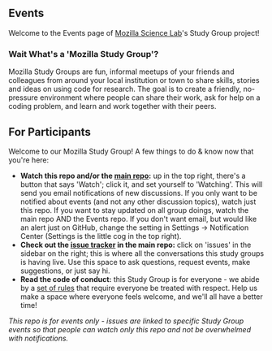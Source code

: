## Events

Welcome to the Events page of [Mozilla Science Lab](https://www.mozillascience.org/)'s Study Group project! 

### Wait What's a 'Mozilla Study Group'?

Mozilla Study Groups are fun, informal meetups of your friends and colleagues from around your local institution or town to share skills, stories and ideas on using code for research. The goal is to create a friendly, no-pressure environment where people can share their work, ask for help on a coding problem, and learn and work together with their peers.

## For Participants

Welcome to our Mozilla Study Group! A few things to do & know now that you're here:

 - **Watch this repo and/or the [main repo](https://github.com/au-oc/studyGroup):** up in the top right, there's a button that says 'Watch'; click it, and set yourself to 'Watching'. This will send you email notifications of new discussions. If you only want to be notified about events (and not any other discussion topics), watch just this repo. If you want to stay updated on all group doings, watch the main repo AND the Events repo. If you don't want email, but would like an alert just on GitHub, change the setting in Settings -> Notification Center (Settings is the little cog in the top right).
 - **Check out the [issue tracker](https://github.com/au-oc/studyGroup/issues) in the main repo:** click on 'issues' in the sidebar on the right; this is where all the conversations this study groups is having live. Use this space to ask questions, request events, make suggestions, or just say hi.
 - **Read the code of conduct:** this Study Group is for everyone - we abide by a [set of rules](https://www.mozillascience.org/code-of-conduct/) that require everyone be treated with respect. Help us make a space where everyone feels welcome, and we'll all have a better time!


*This repo is for events only - issues are linked to specific Study Group events so that people can watch only this repo and not be overwhelmed with notifications.*
